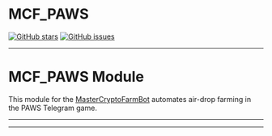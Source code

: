 # MCF_PAWS

[![GitHub stars](https://img.shields.io/github/stars/masterking32/MCF_PAWS.svg)](https://github.com/masterking32/MCF_PAWS/stargazers)
[![GitHub issues](https://img.shields.io/github/issues/masterking32/MCF_PAWS.svg)](https://github.com/masterking32/MCF_PAWS/issues)

---

# MCF_PAWS Module

This module for the [MasterCryptoFarmBot](https://github.com/masterking32/MasterCryptoFarmBot) automates air-drop farming in the PAWS Telegram game.

---

---
